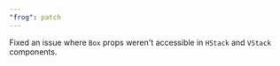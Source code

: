 ```yaml
---
"frog": patch
---
```


Fixed an issue where `Box` props weren't accessible in `HStack` and `VStack` components.
